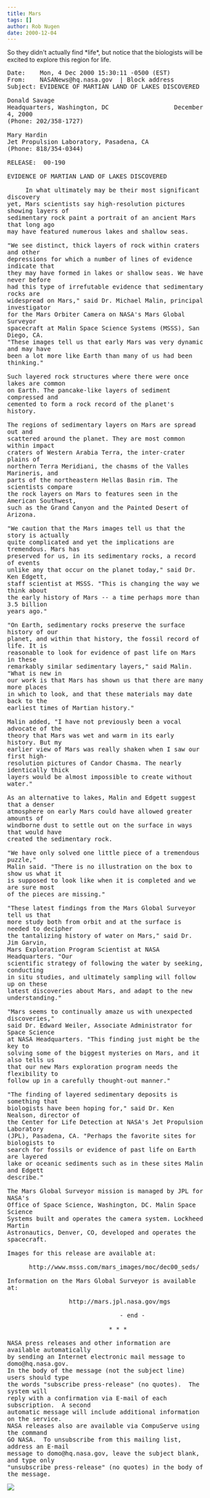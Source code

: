 ```yaml
---
title: Mars
tags: []
author: Rob Nugen
date: 2000-12-04
---
```


<p>So they didn't actually find *life*, but notice
that the biologists will be excited to explore this
region for life.

<pre>
Date:    Mon, 4 Dec 2000 15:30:11 -0500 (EST)
From:    NASANews@hq.nasa.gov  | Block address
Subject: EVIDENCE OF MARTIAN LAND OF LAKES DISCOVERED

Donald Savage
Headquarters, Washington, DC                  December
4, 2000
(Phone: 202/358-1727)

Mary Hardin
Jet Propulsion Laboratory, Pasadena, CA
(Phone: 818/354-0344)

RELEASE:  00-190

EVIDENCE OF MARTIAN LAND OF LAKES DISCOVERED

     In what ultimately may be their most significant
discovery 
yet, Mars scientists say high-resolution pictures
showing layers of 
sedimentary rock paint a portrait of an ancient Mars
that long ago 
may have featured numerous lakes and shallow seas.

"We see distinct, thick layers of rock within craters
and other 
depressions for which a number of lines of evidence
indicate that 
they may have formed in lakes or shallow seas. We have
never before 
had this type of irrefutable evidence that sedimentary
rocks are 
widespread on Mars," said Dr. Michael Malin, principal
investigator 
for the Mars Orbiter Camera on NASA's Mars Global
Surveyor 
spacecraft at Malin Space Science Systems (MSSS), San
Diego, CA. 
"These images tell us that early Mars was very dynamic
and may have 
been a lot more like Earth than many of us had been
thinking."

Such layered rock structures where there were once
lakes are common 
on Earth. The pancake-like layers of sediment
compressed and 
cemented to form a rock record of the planet's
history.

The regions of sedimentary layers on Mars are spread
out and 
scattered around the planet. They are most common
within impact 
craters of Western Arabia Terra, the inter-crater
plains of 
northern Terra Meridiani, the chasms of the Valles
Marineris, and 
parts of the northeastern Hellas Basin rim. The
scientists compare 
the rock layers on Mars to features seen in the
American Southwest, 
such as the Grand Canyon and the Painted Desert of
Arizona.

"We caution that the Mars images tell us that the
story is actually 
quite complicated and yet the implications are
tremendous. Mars has 
preserved for us, in its sedimentary rocks, a record
of events 
unlike any that occur on the planet today," said Dr.
Ken Edgett, 
staff scientist at MSSS. "This is changing the way we
think about 
the early history of Mars -- a time perhaps more than
3.5 billion 
years ago."

"On Earth, sedimentary rocks preserve the surface
history of our 
planet, and within that history, the fossil record of
life. It is 
reasonable to look for evidence of past life on Mars
in these 
remarkably similar sedimentary layers," said Malin.
"What is new in 
our work is that Mars has shown us that there are many
more places 
in which to look, and that these materials may date
back to the 
earliest times of Martian history."

Malin added, "I have not previously been a vocal
advocate of the 
theory that Mars was wet and warm in its early
history. But my 
earlier view of Mars was really shaken when I saw our
first high-
resolution pictures of Candor Chasma. The nearly
identically thick 
layers would be almost impossible to create without
water."

As an alternative to lakes, Malin and Edgett suggest
that a denser 
atmosphere on early Mars could have allowed greater
amounts of 
windborne dust to settle out on the surface in ways
that would have 
created the sedimentary rock.

"We have only solved one little piece of a tremendous
puzzle," 
Malin said. "There is no illustration on the box to
show us what it 
is supposed to look like when it is completed and we
are sure most 
of the pieces are missing."

"These latest findings from the Mars Global Surveyor
tell us that 
more study both from orbit and at the surface is
needed to decipher 
the tantalizing history of water on Mars," said Dr.
Jim Garvin, 
Mars Exploration Program Scientist at NASA
Headquarters. "Our 
scientific strategy of following the water by seeking,
conducting 
in situ studies, and ultimately sampling will follow
up on these 
latest discoveries about Mars, and adapt to the new
understanding."

"Mars seems to continually amaze us with unexpected
discoveries," 
said Dr. Edward Weiler, Associate Administrator for
Space Science 
at NASA Headquarters. "This finding just might be the
key to 
solving some of the biggest mysteries on Mars, and it
also tells us 
that our new Mars exploration program needs the
flexibility to 
follow up in a carefully thought-out manner."

"The finding of layered sedimentary deposits is
something that 
biologists have been hoping for," said Dr. Ken
Nealson, director of 
the Center for Life Detection at NASA's Jet Propulsion
Laboratory 
(JPL), Pasadena, CA. "Perhaps the favorite sites for
biologists to 
search for fossils or evidence of past life on Earth
are layered 
lake or oceanic sediments such as in these sites Malin
and Edgett 
describe."

The Mars Global Surveyor mission is managed by JPL for
NASA's 
Office of Space Science, Washington, DC. Malin Space
Science 
Systems built and operates the camera system. Lockheed
Martin 
Astronautics, Denver, CO, developed and operates the
spacecraft. 

Images for this release are available at:

      http://www.msss.com/mars_images/moc/dec00_seds/

Information on the Mars Global Surveyor is available
at: 

                 http://mars.jpl.nasa.gov/mgs

                               - end -

                            * * *

NASA press releases and other information are
available automatically
by sending an Internet electronic mail message to
domo@hq.nasa.gov.
In the body of the message (not the subject line)
users should type
the words "subscribe press-release" (no quotes).  The
system will
reply with a confirmation via E-mail of each
subscription.  A second
automatic message will include additional information
on the service.
NASA releases also are available via CompuServe using
the command
GO NASA.  To unsubscribe from this mailing list,
address an E-mail
message to domo@hq.nasa.gov, leave the subject blank,
and type only
"unsubscribe press-release" (no quotes) in the body of
the message.
</pre>

<p><img src="/images/rob/wL-ROB.gif">
